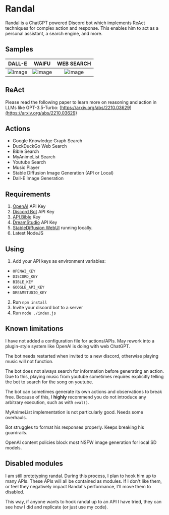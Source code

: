 # Randal
Randal is a ChatGPT powered Discord bot which implements ReAct techniques for complex action and response. This enables him to act as a personal assistant, a search engine, and more.

## Samples

DALL-E | WAIFU | WEB SEARCH 
:-----:|:-----:|:----------:
![image](https://user-images.githubusercontent.com/15372623/226472964-f6283f40-01bf-473d-bc9c-3ea2b634f2a4.png) | ![image](https://user-images.githubusercontent.com/15372623/227073663-2591d3e7-79a8-4b34-b322-1340eabbf0fe.png) | ![image](https://user-images.githubusercontent.com/15372623/227073697-7a6666c2-7f93-401c-bce9-f58ef4c2f180.png)

## ReAct
Please read the following paper to learn more on reasoning and action 
in LLMs like GPT-3.5-Turbo: [https://arxiv.org/abs/2210.03629](https://arxiv.org/abs/2210.03629)

## Actions
- Google Knowledge Graph Search
- DuckDuckGo Web Search
- Bible Search
- MyAnimeList Search
- Youtube Search
- Music Player
- Stable Diffusion Image Generation (API or Local)
- Dall-E Image Generation

## Requirements
1. [OpenAI](https://platform.openai.com/) API Key
2. [Discord Bot](https://discord.com/developers/applications) API Key
3. [API.Bible](https://scripture.api.bible/) Key
5. [DreamStudio](https://beta.dreamstudio.ai/) API Key
6. [StableDiffusion WebUI](https://github.com/AUTOMATIC1111/stable-diffusion-webui) running locally.
7. Latest NodeJS

## Using
1. Add your API keys as environment variables:
  - `OPENAI_KEY`
  - `DISCORD_KEY`
  - `BIBLE_KEY`
  - `GOOGLE_API_KEY`
  - `DREAMSTUDIO_KEY`
  
2. Run `npm install`
3. Invite your discord bot to a server
4. Run `node ./index.js`

## Known limitations

I have not added a configuration file for actions/APIs. May rework into a plugin-style system
like OpenAI is doing with web ChatGPT.

The bot needs restarted when invited to a new discord, otherwise playing music will not function.

The bot does not always search for information before generating an action. Due to this,
playing music from youtube sometimes requires explicitly telling the bot to search for
the song on youtube.

The bot can sometimes generate its own actions and observations to break free.
Because of this, I **highly** recommend you do not introduce any arbitrary execution, 
such as with `eval()`. 

MyAnimeList implementation is not particularly good. Needs some overhauls.

Bot struggles to format his responses properly. Keeps breaking his guardrails.

OpenAI content policies block most NSFW image generation for local SD models.

## Disabled modules

I am still prototyping randal. During this process, I plan to hook him up to many APIs.
These APIs will all be contained as modules. If I don't like them, or feel they
negatively impact Randal's performance, I'll move them to disabled.

This way, if anyone wants to hook randal up to an API I have tried, they can see how I 
did and replicate (or just use my code).